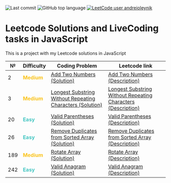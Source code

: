 ![Last commit](https://img.shields.io/github/last-commit/a-oleynik/leetcode-js?style=for-the-badge&color=9cf&logo=git)
![GitHub top language](https://img.shields.io/github/languages/top/a-oleynik/leetcode-js?style=for-the-badge&color=blue)
[![LeetCode user andreioleynik](https://img.shields.io/badge/dynamic/json?style=for-the-badge&labelColor=black&color=%23ffa116&label=Solved&query=solvedOverTotal&url=https%3A%2F%2Fleetcode-badge.vercel.app%2Fapi%2Fusers%2Fandreioleynik&logo=leetcode&logoColor=yellow)](https://leetcode.com/u/andreioleynik/)

# Leetcode Solutions and LiveCoding tasks in JavaScript

This is a project with my Leetcode solutions in JavaScript

| №   | Difficulty                                     | Coding Problem                                                                                                                                                         | Leetcode link                                                                                                                                             |
|-----|------------------------------------------------|------------------------------------------------------------------------------------------------------------------------------------------------------------------------|-----------------------------------------------------------------------------------------------------------------------------------------------------------|
| 2   | <span style="color:#fac31d"> **Medium**</span> | [Add Two Numbers (Solution)](https://github.com/a-oleynik/leetcode-js/blob/main/leetcode/addTwoNumbers.js)                                                             | [Add Two Numbers (Description)](https://leetcode.com/problems/add-two-numbers/description/)                                                               |
| 3   | <span style="color:#fac31d"> **Medium**</span> | [Longest Substring Without Repeating Characters (Solution)](https://github.com/a-oleynik/leetcode-js/blob/main/leetcode/longestSubstringWithoutRepeatingCharacters.js) | [Longest Substring Without Repeating Characters (Description)](https://leetcode.com/problems/longest-substring-without-repeating-characters/description/) |
| 20  | <span style="color:#46c6c2"> **Easy**</span>   | [Valid Parentheses (Solution)](https://github.com/a-oleynik/leetcode-js/blob/main/leetcode/validParentheses.js)                                                        | [Valid Parentheses (Description)](https://leetcode.com/problems/valid-parentheses/description/)                                                           |
| 26  | <span style="color:#46c6c2"> **Easy**</span>   | [Remove Duplicates from Sorted Array (Solution)](https://github.com/a-oleynik/leetcode-js/blob/main/leetcode/removeDuplicatesFromSortedArray.js)                       | [Remove Duplicates from Sorted Array (Description)](https://leetcode.com/problems/remove-duplicates-from-sorted-array/description/)                       |
| 189 | <span style="color:#fac31d"> **Medium**</span> | [Rotate Array (Solution)](https://github.com/a-oleynik/leetcode-js/blob/main/leetcode/rotateArray.js)                                                                  | [Rotate Array (Description)](https://leetcode.com/problems/rotate-array/description/)                                                                     |
| 242 | <span style="color:#46c6c2"> **Easy**</span>   | [Valid Anagram (Solution)](https://github.com/a-oleynik/leetcode-js/blob/main/leetcode/validAnagram.js)                                                                | [Valid Anagram (Description)](https://leetcode.com/problems/valid-anagram/description/)                                                                   |
